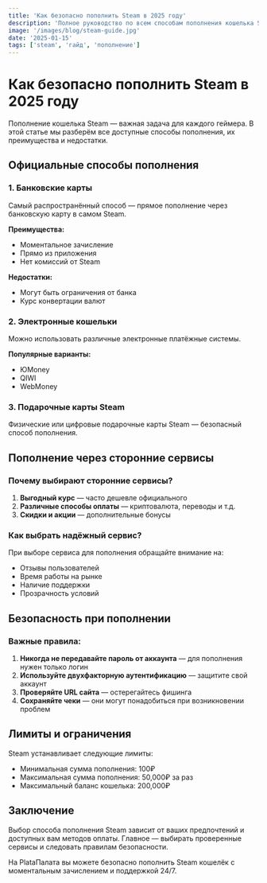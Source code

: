 ```yaml
---
title: 'Как безопасно пополнить Steam в 2025 году'
description: 'Полное руководство по всем способам пополнения кошелька Steam. Разбираем самые выгодные и безопасные варианты для пополнения вашего аккаунта.'
image: '/images/blog/steam-guide.jpg'
date: '2025-01-15'
tags: ['steam', 'гайд', 'пополнение']
---
```


# Как безопасно пополнить Steam в 2025 году

Пополнение кошелька Steam — важная задача для каждого геймера. В этой статье мы разберём все доступные способы пополнения, их преимущества и недостатки.

## Официальные способы пополнения

### 1. Банковские карты

Самый распространённый способ — прямое пополнение через банковскую карту в самом Steam.

**Преимущества:**
- Моментальное зачисление
- Прямо из приложения
- Нет комиссий от Steam

**Недостатки:**
- Могут быть ограничения от банка
- Курс конвертации валют

### 2. Электронные кошельки

Можно использовать различные электронные платёжные системы.

**Популярные варианты:**
- ЮMoney
- QIWI
- WebMoney

### 3. Подарочные карты Steam

Физические или цифровые подарочные карты Steam — безопасный способ пополнения.

## Пополнение через сторонние сервисы

### Почему выбирают сторонние сервисы?

1. **Выгодный курс** — часто дешевле официального
2. **Различные способы оплаты** — криптовалюта, переводы и т.д.
3. **Скидки и акции** — дополнительные бонусы

### Как выбрать надёжный сервис?

При выборе сервиса для пополнения обращайте внимание на:

- Отзывы пользователей
- Время работы на рынке
- Наличие поддержки
- Прозрачность условий

## Безопасность при пополнении

### Важные правила:

1. **Никогда не передавайте пароль от аккаунта** — для пополнения нужен только логин
2. **Используйте двухфакторную аутентификацию** — защитите свой аккаунт
3. **Проверяйте URL сайта** — остерегайтесь фишинга
4. **Сохраняйте чеки** — они могут понадобиться при возникновении проблем

## Лимиты и ограничения

Steam устанавливает следующие лимиты:

- Минимальная сумма пополнения: 100₽
- Максимальная сумма пополнения: 50,000₽ за раз
- Максимальный баланс кошелька: 200,000₽

## Заключение

Выбор способа пополнения Steam зависит от ваших предпочтений и доступных вам методов оплаты. Главное — выбирать проверенные сервисы и следовать правилам безопасности.

На PlataПалата вы можете безопасно пополнить Steam кошелёк с моментальным зачислением и поддержкой 24/7.

